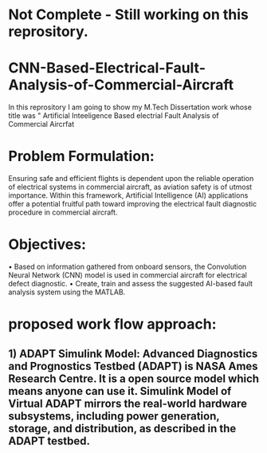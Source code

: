 # Not Complete - Still working on this reprository. 
# CNN-Based-Electrical-Fault-Analysis-of-Commercial-Aircraft
In this reprository I am going to show my M.Tech Dissertation work whose title was " Artificial Inteeligence Based electrial Fault Analysis of Commercial Aircrfat
# Problem Formulation:
Ensuring safe and efficient flights is dependent upon the reliable operation of electrical systems in commercial aircraft, as aviation safety is of utmost importance. Within this framework, Artificial Intelligence (AI) applications offer a potential fruitful path toward improving the electrical fault diagnostic procedure in commercial aircraft.
# Objectives:
•	Based on information gathered from onboard sensors, the Convolution Neural Network (CNN) model is used in commercial aircraft for electrical defect diagnostic.
•	Create, train and assess the suggested AI-based fault analysis system using the MATLAB.
# proposed work flow approach:
## 1) ADAPT Simulink Model: Advanced Diagnostics and Prognostics Testbed (ADAPT) is NASA Ames Research Centre. It is a open source model which means anyone can use it. Simulink Model of Virtual ADAPT mirrors the real-world hardware subsystems, including power generation, storage, and distribution, as described in the ADAPT testbed. ## 


